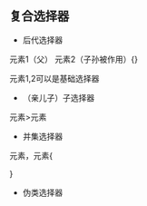 ## 复合选择器

- 后代选择器

元素1（父） 元素2（子孙被作用）{}

元素1,2可以是基础选择器

- （亲儿子）子选择器

元素>元素

- 并集选择器

元素，元素{

}

- 伪类选择器



